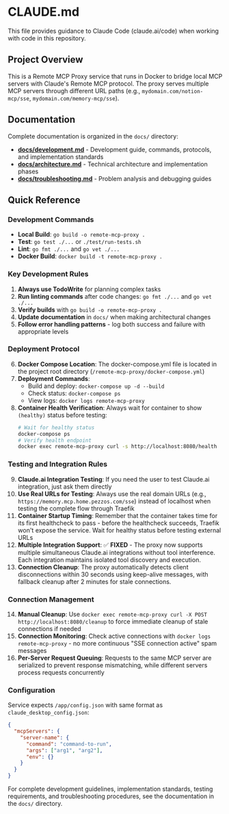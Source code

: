 # CLAUDE.md

This file provides guidance to Claude Code (claude.ai/code) when working with code in this repository.

## Project Overview

This is a Remote MCP Proxy service that runs in Docker to bridge local MCP servers with Claude's Remote MCP protocol. The proxy serves multiple MCP servers through different URL paths (e.g., `mydomain.com/notion-mcp/sse`, `mydomain.com/memory-mcp/sse`).

## Documentation

Complete documentation is organized in the `docs/` directory:

- **[docs/development.md](docs/development.md)** - Development guide, commands, protocols, and implementation standards
- **[docs/architecture.md](docs/architecture.md)** - Technical architecture and implementation phases  
- **[docs/troubleshooting.md](docs/troubleshooting.md)** - Problem analysis and debugging guides

## Quick Reference

### Development Commands
- **Local Build**: `go build -o remote-mcp-proxy .`
- **Test**: `go test ./...` or `./test/run-tests.sh`
- **Lint**: `go fmt ./...` and `go vet ./...`
- **Docker Build**: `docker build -t remote-mcp-proxy .`

### Key Development Rules
1. **Always use TodoWrite** for planning complex tasks
2. **Run linting commands** after code changes: `go fmt ./...` and `go vet ./...`
3. **Verify builds** with `go build -o remote-mcp-proxy .`
4. **Update documentation** in `docs/` when making architectural changes
5. **Follow error handling patterns** - log both success and failure with appropriate levels

### Deployment Protocol
6. **Docker Compose Location**: The docker-compose.yml file is located in the project root directory (`/remote-mcp-proxy/docker-compose.yml`)
7. **Deployment Commands**: 
   - Build and deploy: `docker-compose up -d --build`
   - Check status: `docker-compose ps`
   - View logs: `docker logs remote-mcp-proxy`
8. **Container Health Verification**: Always wait for container to show `(healthy)` status before testing:
   ```bash
   # Wait for healthy status
   docker-compose ps
   # Verify health endpoint
   docker exec remote-mcp-proxy curl -s http://localhost:8080/health
   ```

### Testing and Integration Rules
9. **Claude.ai Integration Testing**: If you need the user to test Claude.ai integration, just ask them directly
10. **Use Real URLs for Testing**: Always use the real domain URLs (e.g., `https://memory.mcp.home.pezzos.com/sse`) instead of localhost when testing the complete flow through Traefik
11. **Container Startup Timing**: Remember that the container takes time for its first healthcheck to pass - before the healthcheck succeeds, Traefik won't expose the service. Wait for healthy status before testing external URLs
12. **Multiple Integration Support**: ✅ **FIXED** - The proxy now supports multiple simultaneous Claude.ai integrations without tool interference. Each integration maintains isolated tool discovery and execution.
13. **Connection Cleanup**: The proxy automatically detects client disconnections within 30 seconds using keep-alive messages, with fallback cleanup after 2 minutes for stale connections.

### Connection Management
14. **Manual Cleanup**: Use `docker exec remote-mcp-proxy curl -X POST http://localhost:8080/cleanup` to force immediate cleanup of stale connections if needed
15. **Connection Monitoring**: Check active connections with `docker logs remote-mcp-proxy` - no more continuous "SSE connection active" spam messages
16. **Per-Server Request Queuing**: Requests to the same MCP server are serialized to prevent response mismatching, while different servers process requests concurrently

### Configuration
Service expects `/app/config.json` with same format as `claude_desktop_config.json`:
```json
{
  "mcpServers": {
    "server-name": {
      "command": "command-to-run", 
      "args": ["arg1", "arg2"],
      "env": {}
    }
  }
}
```

For complete development guidelines, implementation standards, testing requirements, and troubleshooting procedures, see the documentation in the `docs/` directory.
